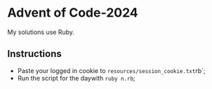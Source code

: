 # Advent of Code-2024

My solutions use Ruby.

## Instructions
- Paste your logged in cookie to `resources/session_cookie.txt`rb`;
- Run the script for the daywith `ruby n.rb`;
